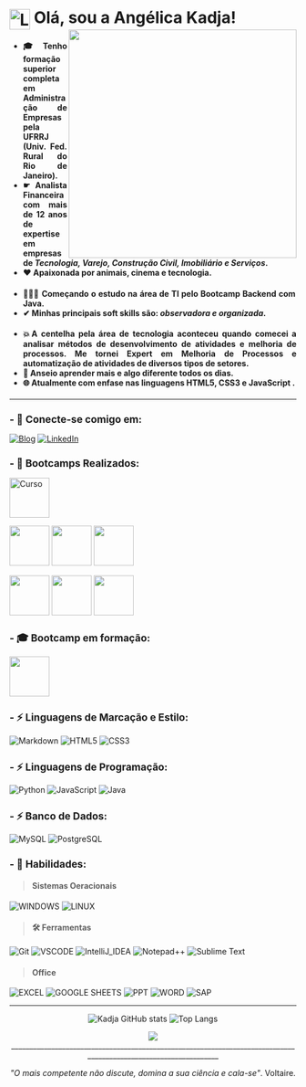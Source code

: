<h1>
     <img align="center" alt="Logo Flaticon" width="36px" src="https://github.com/angelicakadja/angelicakadja/assets/156589643/b8cfbaa8-3265-4181-986c-5517962ed5af"></a>
    <span>Olá, sou a Angélica Kadja!</span>

  <picture>
  <img align="right" media="(prefers-color-scheme: dark)" height="400" src="https://github.com/angelicakadja/angelicakadja/assets/156589643/71272830-29b9-4f3a-9958-d0c2fc88a799">
</picture>

</h1>

<h4 align="justify">
  
- 🎓 Tenho formação superior completa em Administração de Empresas pela UFRRJ (Univ. Fed. Rural do Rio de Janeiro).
- ☛ Analista Financeira com mais de 12 anos de expertise em empresas de _Tecnologia, Varejo, Construção Civil, Imobiliário e Serviços_.
- ❤️ Apaixonada por animais, cinema e tecnologia. </h4>
</sub>

<h4 align="justify">

- 👩🏽‍💻 Começando o estudo na área de TI pelo Bootcamp Backend com Java.
- ✔ Minhas principais soft skills são: _observadora e organizada_. </h4>
  </sub>

<h4 align="justify">

- 💥A centelha pela área de tecnologia aconteceu quando comecei a analisar métodos de desenvolvimento de atividades e melhoria de processos. Me tornei Expert em Melhoria de Processos e automatização de atividades de diversos tipos de setores.
- 🧠 Anseio aprender mais e algo diferente todos os dias.
- 🌐 Atualmente com enfase nas linguagens HTML5, CSS3 e JavaScript . </h4>
  </sub>

---

<sub>
<h2 align="left"> - 🔗 Conecte-se comigo em: </h2>
</sub>

[![Blog](https://img.shields.io/badge/Blogger-FF5722?style=for-the-badge&logo=blogger&logoColor=white)](https://sintesenuaecrua.blogspot.com/)
[![LinkedIn](https://img.shields.io/badge/LinkedIn-0077B5?style=for-the-badge&logo=linkedin&logoColor=white)](http://www.linkedin.com/in/adm-angelicakadja)

<sub>
<h2 align="left"> - 🚀 Bootcamps Realizados: </h2>
</sub>

<a href="https://hermes.dio.me/certificates/2GXOWDRU.pdf" target="_blank">
  <img src="https://github.com/user-attachments/assets/9f40dff6-10e5-4b33-bb7c-52b7ddeddf2b" alt="Curso" width="70">
</a>

[<img src="https://github.com/user-attachments/assets/8e66ef04-165a-4608-b904-55c852a7c0d5" width="70" target="_blank">]([https://hermes.dio.me/certificates/D50WLGPK.pdf])
[<img src="https://github.com/user-attachments/assets/9f40dff6-10e5-4b33-bb7c-52b7ddeddf2b" width="70" target="_blank">]([https://hermes.dio.me/certificates/2GXOWDRU.pdf])
[<img src="https://github.com/user-attachments/assets/359706c2-8a3b-4313-a27b-821e0e0c1834" width="70" target="_blank">]([https://hermes.dio.me/certificates/7RBBD6ZR.pdf])

[<img src="https://hermes.dio.me/tracks/a039b34c-7aa8-4a3d-b765-07c8c837f67a.png" width="70" target="_blank">]([https://web.dio.me/track/decola-tech-avanade-net-developer?tab=path])
[<img src="https://github.com/angelicakadja/angelicakadja/assets/156589643/142f1e3b-1bb8-4e6e-b430-69ed17f7d02b" width="70" target="_blank">]([https://app.santanderopenacademy.com/pt-BR/program/santander-coders-2024])
[<img src="https://github.com/user-attachments/assets/6874578d-5b9e-4d70-9590-62259cdb7db4" width="70" target="_blank">]([https://github.com/user-attachments/assets/6874578d-5b9e-4d70-9590-62259cdb7db4])

[//]: # "  criar espaço extra entre as imagens"

<sub>
<h2 align="left"> - 🎓 Bootcamp em formação: </h2>
</sub>

[<img src="https://github.com/user-attachments/assets/a1bf3edd-4b78-4e57-a013-96f8ce8d9d31" width="70" target="_blank">](https://github.com/user-attachments/assets/a1bf3edd-4b78-4e57-a013-96f8ce8d9d31)


<sub>
<h2 align="left"> - ⚡ Linguagens de Marcação e Estilo: </h2>
</sub>

![Markdown](https://img.shields.io/badge/Markdown-000?style=for-the-badge&logo=markdown)
![HTML5](https://img.shields.io/badge/HTML5-E34F26?style=for-the-badge&logo=html5&logoColor=white)
![CSS3](https://img.shields.io/badge/CSS3-1572B6?style=for-the-badge&logo=css3&logoColor=white)

<sub>
<h2 align="left"> - ⚡ Linguagens de Programação: </h2>
</sub>

![Python](https://img.shields.io/badge/Python-3776AB?logo=python&logoColor=white&style=for-the-badge)
![JavaScript](https://img.shields.io/badge/JavaScript-F7DF1E?style=for-the-badge&logo=javascript&logoColor=black)
![Java](https://img.shields.io/badge/Java-ED8B00?style=for-the-badge&logo=Java&logoColor=white)

<sub>
<h2 align="left"> - ⚡ Banco de Dados: </h2>
</sub>

![MySQL](https://img.shields.io/badge/MySQL-06688F?style=for-the-badge&logo=mysql&logoColor=white)
![PostgreSQL](https://img.shields.io/badge/PostgreSQL-035?style=for-the-badge&logo=postgresql)

<sub>
<h2 align="left"> - 🚀 Habilidades: </h2>
</sub>

> #### Sistemas Oeracionais

![WINDOWS](https://img.shields.io/badge/Windows-0078D6?style=for-the-badge&logo=windows&logoColor=white)
![LINUX](https://img.shields.io/badge/Linux-FCC624?style=for-the-badge&logo=linux&logoColor=black)

> #### 🛠️ Ferramentas

![Git](https://img.shields.io/badge/GIT-E44C30?style=for-the-badge&logo=git&logoColor=white)
![VSCODE](https://img.shields.io/badge/Visual_Studio_Code-0078D4?style=for-the-badge&logo=visual%20studio%20code&logoColor=white)
![IntelliJ_IDEA](https://img.shields.io/badge/IntelliJ_IDEA-000000.svg?style=for-the-badge&logo=intellij-idea&logoColor=white)
![Notepad++](https://img.shields.io/badge/Notepad++-90E59A.svg?style=for-the-badge&logo=notepad%2B%2B&logoColor=black)
![Sublime Text](https://img.shields.io/badge/sublime_text-%23575757.svg?&style=for-the-badge&logo=sublime-text&logoColor=important)

> #### Office

![EXCEL](https://img.shields.io/badge/Microsoft_Excel-217346?style=for-the-badge&logo=microsoft-excel&logoColor=white)
![GOOGLE SHEETS](https://img.shields.io/badge/Google%20Sheets-34A853?style=for-the-badge&logo=google-sheets&logoColor=white)
![PPT](https://img.shields.io/badge/Microsoft_PowerPoint-B7472A?style=for-the-badge&logo=microsoft-powerpoint&logoColor=white)
![WORD](https://img.shields.io/badge/Microsoft_Word-2B579A?style=for-the-badge&logo=microsoft-word&logoColor=white)
![SAP](https://img.shields.io/badge/SAP-0FAAFF?style=for-the-badge&logo=sap&logoColor=white)

---

<div align=center>
  
![Kadja GitHub stats](https://github-readme-stats.vercel.app/api?username=angelicakadja\&rank_icon=github&show_icons=true&theme=radical&border_color=2e4058) ![Top Langs](https://github-readme-stats.vercel.app/api/top-langs/?username=angelicakadja&layout=compact&theme=radical&border_color=2e4058)

</div>

<div align=center>
  
<img src="https://capsule-render.vercel.app/api?type=waving&color=gradient&height=130&width=200%&section=footer"/>

</div>

<div align=center>
__________________________________________________________________________________________________________________

</div>

<div align=center>
  
_"O mais competente não discute, domina a sua ciência e cala-se"_. Voltaire.

</div>
